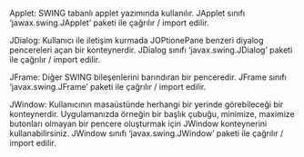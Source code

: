 Applet: SWING tabanlı applet yazımında kullanılır. JApplet sınıfı ‘jawax.swing.JApplet’
paketi ile çağrılır / import edilir.

JDialog: Kullanıcı ile iletişim kurmada JOPtionePane benzeri diyalog pencereleri açan bir
konteynerdir. JDialog sınıfı ‘javax.swing.JDialog’ paketi ile çağrılır / import edilir.

JFrame: Diğer SWING bileşenlerini barındıran bir penceredir. JFrame sınıfı ‘javax.swing.JFrame’
paketi ile çağrılır / import edilir.

JWindow: Kullanıcının masaüstünde herhangi bir yerinde görebileceği bir konteynerdir. 
Uygulamanızda örneğin bir başlık çubuğu, minimize, maximize butonları olmayan bir pencere 
oluşturmak için JWindow konteynerini kullanabilirsiniz. JWindow sınıfı ‘javax.swing.JWindow’ 
paketi ile çağrılır / import edilir.